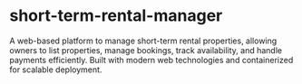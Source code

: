 # short-term-rental-manager
A web-based platform to manage short-term rental properties, allowing owners to list properties, manage bookings, track availability, and handle payments efficiently. Built with modern web technologies and containerized for scalable deployment.
